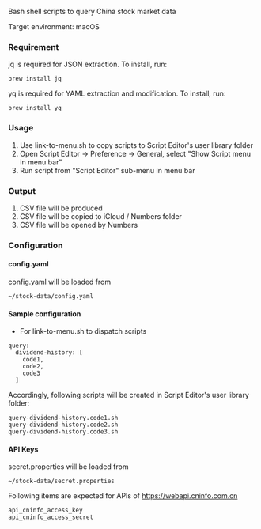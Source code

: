 Bash shell scripts to query China stock market data

Target environment: macOS

### Requirement

jq is required for JSON extraction. To install, run: 

```
brew install jq
```

yq is required for YAML extraction and modification. To install, run:

```
brew install yq
```

### Usage

1. Use link-to-menu.sh to copy scripts to Script Editor's user library folder
2. Open Script Editor -> Preference -> General, select "Show Script menu in menu bar"
3. Run script from "Script Editor" sub-menu in menu bar


### Output

1. CSV file will be produced
2. CSV file will be copied to iCloud / Numbers folder
3. CSV file will be opened by Numbers


### Configuration

#### config.yaml

config.yaml will be loaded from

```
~/stock-data/config.yaml
```

#### Sample configuration 

- For link-to-menu.sh to dispatch scripts

```
query:
  dividend-history: [
    code1,
    code2,
    code3
  ]
```

Accordingly, following scripts will be created in Script Editor's user library folder:

```
query-dividend-history.code1.sh
query-dividend-history.code2.sh
query-dividend-history.code3.sh
```


#### API Keys

secret.properties will be loaded from

```
~/stock-data/secret.properties
```

Following items are expected for APIs of https://webapi.cninfo.com.cn

```
api_cninfo_access_key
api_cninfo_access_secret
```
